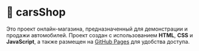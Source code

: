 <h1>🚗 carsShop</h1>

<p>
    Это проект онлайн-магазина, предназначенный для демонстрации и продажи автомобилей. Проект создан с использованием 
    <strong>HTML</strong>, <strong>CSS</strong> и <strong>JavaScript</strong>, а также размещен на 
    <a href="https://pages.github.com/" target="_blank">GitHub Pages</a> для удобства доступа.
</p>
